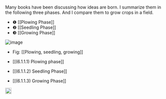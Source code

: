 
Many books have been discussing how ideas are born. I summarize them in the following three phases. And I compare them to grow crops in a field.

- ❶ [[Plowing Phase]]
- ❷ [[Seedling Phase]]
- ❸ [[Growing Phase]]

![image](https://gyazo.com/9751df9ccc8e67bffa1f6a47c0657264/thumb/1000)
- Fig: [[Plowing, seedling, growing]]

- [[(6.1.1.1) Plowing phase]]
- [[(6.1.1.2) Seedling Phase]]
- [[(6.1.1.3) Growing Phase]]

<img src='https://scrapbox.io/api/pages/nishio/en/icon' alt='en.icon' height="19.5"/>